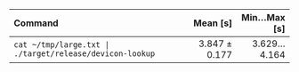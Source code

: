 | Command | Mean [s] | Min…Max [s] |
|:---|---:|---:|
| `cat ~/tmp/large.txt \| ./target/release/devicon-lookup` | 3.847 ± 0.177 | 3.629…4.164 |

